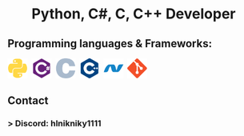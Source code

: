 
<h1 align="center">Python, C#, C, C++ Developer</h1>



## Programming languages & Frameworks:
<div>
  <img src="https://github.com/devicons/devicon/blob/master/icons/python/python-plain.svg" title="python" alt="python" width="40" height="40"/>&nbsp
  <img src="https://github.com/devicons/devicon/blob/master/icons/csharp/csharp-plain.svg" title="csharp" alt="csharp" width="40" height="40"/>&nbsp
  <img src="https://github.com/devicons/devicon/blob/master/icons/c/c-original.svg" title="c" alt="c" width="40" height="40"/>&nbsp
  <img src="https://github.com/devicons/devicon/blob/master/icons/cplusplus/cplusplus-plain.svg" title="c++" alt="c++" width="40" height="40"/>&nbsp
  <img src="https://github.com/devicons/devicon/blob/master/icons/dot-net/dot-net-plain.svg" title="dot-net" alt="dot-net" width="40" height="40"/>&nbsp
  <img src="https://github.com/devicons/devicon/blob/master/icons/git/git-original.svg" title="git" alt="git" width="40" height="40"/>&nbsp
  
  
</div>


## Contact
### > Discord: hlnikniky1111





